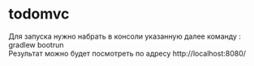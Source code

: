 # todomvc
Для запуска нужно набрать в консоли указанную далее команду : gradlew bootrun </br>
Результат можно будет посмотреть по адресу http://localhost:8080/
